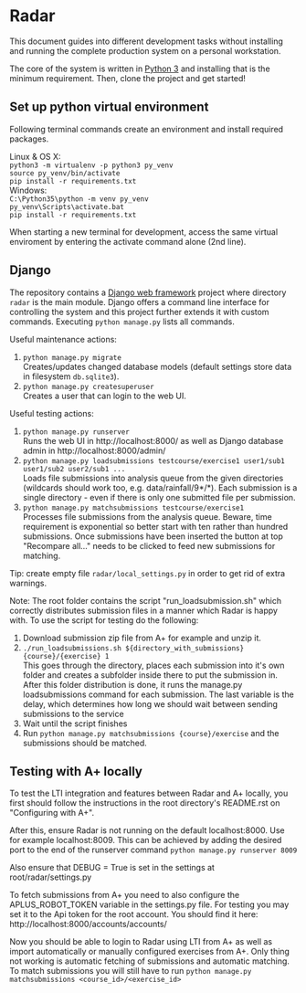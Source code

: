 # Radar

This document guides into different development tasks without installing and running the complete production system on a personal workstation.

The core of the system is written in [Python 3](https://www.python.org/) and installing that is the minimum requirement. Then, clone the project and get started!

## Set up python virtual environment

Following terminal commands create an environment and install required packages.

Linux & OS X:<br>
`python3 -m virtualenv -p python3 py_venv`<br>
`source py_venv/bin/activate`<br>
`pip install -r requirements.txt`<br>
Windows:<br>
`C:\Python35\python -m venv py_venv`<br>
`py_venv\Scripts\activate.bat`<br>
`pip install -r requirements.txt`

When starting a new terminal for development, access the same virtual enviroment by entering the activate command alone (2nd line).

## Django

The repository contains a [Django web framework](https://www.djangoproject.com/) project where directory `radar` is the main module. Django offers a command line interface for controlling the system and this project further extends it with custom commands. Executing `python manage.py` lists all commands.

Useful maintenance actions:

1. `python manage.py migrate`<br>
   Creates/updates changed database models (default settings store data in filesystem `db.sqlite3`).
2. `python manage.py createsuperuser`<br>
   Creates a user that can login to the web UI.

Useful testing actions:

1. `python manage.py runserver`<br>
   Runs the web UI in http://localhost:8000/ as well as Django database admin in http://localhost:8000/admin/
2. `python manage.py loadsubmissions testcourse/exercise1 user1/sub1 user1/sub2 user2/sub1 ...`<br>
   Loads file submissions into analysis queue from the given directories (wildcards should work too, e.g. data/rainfall/9*/*). Each submission is a single directory - even if there is only one submitted file per submission.
3. `python manage.py matchsubmissions testcourse/exercise1`<br>
   Processes file submissions from the analysis queue. Beware, time requirement is exponential so
   better start with ten rather than hundred submissions. Once submissions have been inserted the
   button at top "Recompare all..." needs to be clicked to feed new submissions for matching.

Tip: create empty file `radar/local_settings.py` in order to get rid of extra warnings.

Note: The root folder contains the script "run_loadsubmission.sh" which correctly distributes submission files in a manner which Radar is happy with. To use the script for testing do the following:

1. Download submission zip file from A+ for example and unzip it. 
2. `./run_loadsubmissions.sh ${directory_with_submissions} {course}/{exercise} 1`<br>
   This goes through the directory, places each submission into it's own folder and creates a subfolder inside there to put the submission in. After this folder distribution is done, it runs the manage.py loadsubmissions command for each submission. The last variable is the delay, which determines how long we should wait between sending submissions to the service 
3. Wait until the script finishes
4. Run `python manage.py matchsubmissions {course}/exercise` and the submissions should be matched.

## Testing with A+ locally

To test the LTI integration and features between Radar and A+ locally, you first should follow the instructions in the root directory's README.rst on "Configuring with A+".

After this, ensure Radar is not running on the default localhost:8000. Use for example localhost:8009. This can be achieved by adding the desired port to the end of the runserver command `python manage.py runserver 8009`

Also ensure that DEBUG = True is set in the settings at root/radar/settings.py

To fetch submissions from A+ you need to also configure the APLUS_ROBOT_TOKEN variable in the settings.py file. For testing you may set it to the Api token for the root account. You should find it here: http://localhost:8000/accounts/accounts/

Now you should be able to login to Radar using LTI from A+ as well as import automatically or manually configured exercises from A+. Only thing not working is automatic fetching of submissions and automatic matching. To match submissions you will still have to run
`python manage.py matchsubmissions <course_id>/<exercise_id>`